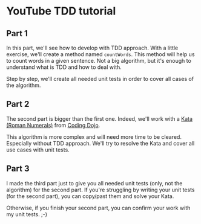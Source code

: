 # YouTube TDD tutorial

## Part 1

In this part, we'll see how to develop with TDD approach.
With a little exercise, we'll create a method named `countWords`. This method will help us to count words in a given sentence. Not a big algorithm, but it's enough to understand what is TDD and how to deal with.

Step by step, we'll create all needed unit tests in order to cover all cases of the algorithm.

## Part 2

The second part is bigger than the first one. Indeed, we'll work with a [Kata (Roman Numerals)](https://codingdojo.org/kata/RomanNumerals) from [Coding Dojo](https://codingdojo.org/).

This algorithm is more complex and will need more time to be cleared. Especially without TDD approach. We'll try to resolve the Kata and cover all use cases with unit tests.

## Part 3

I made the third part just to give you all needed unit tests (only, not the algorithm) for the second part. If you're struggling by writing your unit tests (for the second part), you can copy/past them and solve your Kata.

Otherwise, if you finish your second part, you can confirm your work with my unit tests. ;-)
